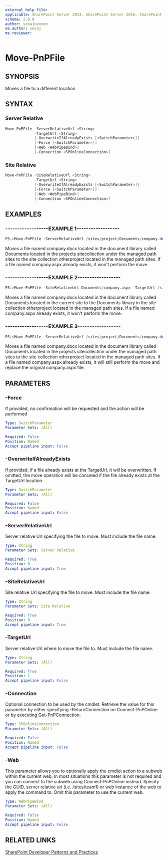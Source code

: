 ```yaml
---
external help file:
applicable: SharePoint Server 2013, SharePoint Server 2016, SharePoint Online
schema: 2.0.0
author: vesajuvonen
ms.author: vesaj
ms.reviewer:
---
```

# Move-PnPFile

## SYNOPSIS
Moves a file to a different location

## SYNTAX 

### Server Relative
```powershell
Move-PnPFile -ServerRelativeUrl <String>
             -TargetUrl <String>
             [-OverwriteIfAlreadyExists [<SwitchParameter>]]
             [-Force [<SwitchParameter>]]
             [-Web <WebPipeBind>]
             [-Connection <SPOnlineConnection>]
```

### Site Relative
```powershell
Move-PnPFile -SiteRelativeUrl <String>
             -TargetUrl <String>
             [-OverwriteIfAlreadyExists [<SwitchParameter>]]
             [-Force [<SwitchParameter>]]
             [-Web <WebPipeBind>]
             [-Connection <SPOnlineConnection>]
```

## EXAMPLES

### ------------------EXAMPLE 1------------------
```powershell
PS:>Move-PnPFile -ServerRelativeUrl /sites/project/Documents/company.docx -TargetUrl /sites/otherproject/Documents/company.docx
```

Moves a file named company.docx located in the document library called Documents located in the projects sitecollection under the managed path sites to the site collection otherproject located in the managed path sites. If a file named company.aspx already exists, it won't perform the move.

### ------------------EXAMPLE 2------------------
```powershell
PS:>Move-PnPFile -SiteRelativeUrl Documents/company.aspx -TargetUrl /sites/otherproject/Documents/company.docx
```

Moves a file named company.docx located in the document library called Documents located in the current site to the Documents library in the site collection otherproject located in the managed path sites. If a file named company.aspx already exists, it won't perform the move.

### ------------------EXAMPLE 3------------------
```powershell
PS:>Move-PnPFile -ServerRelativeUrl /sites/project/Documents/company.docx -TargetUrl /sites/otherproject/Documents/company.docx -OverwriteIfAlreadyExists
```

Moves a file named company.docx located in the document library called Documents located in the projects sitecollection under the managed path sites to the site collection otherproject located in the managed path sites. If a file named company.aspx already exists, it will still perform the move and replace the original company.aspx file.

## PARAMETERS

### -Force
If provided, no confirmation will be requested and the action will be performed

```yaml
Type: SwitchParameter
Parameter Sets: (All)

Required: False
Position: Named
Accept pipeline input: False
```

### -OverwriteIfAlreadyExists
If provided, if a file already exists at the TargetUrl, it will be overwritten. If omitted, the move operation will be canceled if the file already exists at the TargetUrl location.

```yaml
Type: SwitchParameter
Parameter Sets: (All)

Required: False
Position: Named
Accept pipeline input: False
```

### -ServerRelativeUrl
Server relative Url specifying the file to move. Must include the file name.

```yaml
Type: String
Parameter Sets: Server Relative

Required: True
Position: 0
Accept pipeline input: True
```

### -SiteRelativeUrl
Site relative Url specifying the file to move. Must include the file name.

```yaml
Type: String
Parameter Sets: Site Relative

Required: True
Position: 0
Accept pipeline input: True
```

### -TargetUrl
Server relative Url where to move the file to. Must include the file name.

```yaml
Type: String
Parameter Sets: (All)

Required: True
Position: 1
Accept pipeline input: False
```

### -Connection
Optional connection to be used by the cmdlet. Retrieve the value for this parameter by either specifying -ReturnConnection on Connect-PnPOnline or by executing Get-PnPConnection.

```yaml
Type: SPOnlineConnection
Parameter Sets: (All)

Required: False
Position: Named
Accept pipeline input: False
```

### -Web
This parameter allows you to optionally apply the cmdlet action to a subweb within the current web. In most situations this parameter is not required and you can connect to the subweb using Connect-PnPOnline instead. Specify the GUID, server relative url (i.e. /sites/team1) or web instance of the web to apply the command to. Omit this parameter to use the current web.

```yaml
Type: WebPipeBind
Parameter Sets: (All)

Required: False
Position: Named
Accept pipeline input: False
```

## RELATED LINKS

[SharePoint Developer Patterns and Practices](http://aka.ms/sppnp)
